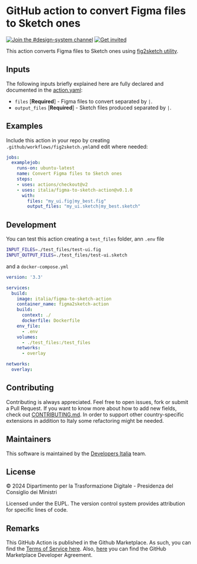 # GitHub action to convert Figma files to Sketch ones

[![Join the #design-system channel](https://img.shields.io/badge/Slack%20channel-%23designers-blue.svg?logo=slack)](https://developersitalia.slack.com/messages/C7VPAUVB3)
[![Get invited](https://slack.developers.italia.it/badge.svg)](https://slack.developers.italia.it/)

This action converts Figma files to Sketch ones using [fig2sketch utility](https://github.com/sketch-hq/fig2sketch).

## Inputs

The following inputs briefly explained here are fully declared and documented in the [action.yaml](action.yaml):

* `files` [**Required**] - Figma files to convert separated by `|`.
* `output_files` [**Required**] - Sketch files produced separated by `|`.

## Examples

Include this action in your repo by creating 
`.github/workflows/fig2sketch.yml`and edit where needed:

```yml
jobs:
  examplejob:
    runs-on: ubuntu-latest
    name: Convert Figma files to Sketch ones
    steps:
    - uses: actions/checkout@v2
    - uses: italia/figma-to-sketch-action@v0.1.0
      with:
        files: "my_ui.fig|my_best.fig"
        output_files: "my_ui.sketch|my_best.sketch"
```

## Development

You can test this action creating a `test_files` folder, ann `.env` file

```sh
INPUT_FILES=./test_files/test-ui.fig
INPUT_OUTPUT_FILES=./test_files/test-ui.sketch
```

and a `docker-compose.yml`

```yml
version: '3.3'

services:
  build:
    image: italia/figma-to-sketch-action
    container_name: figma2sketch-action
    build:
      context: ./
      dockerfile: Dockerfile
    env_file:
      - .env
    volumes:
      - ./test_files:/test_files
    networks:
      - overlay

networks:
  overlay:
```

## Contributing

Contributing is always appreciated.
Feel free to open issues, fork or submit a Pull Request.
If you want to know more about how to add new fields, check out [CONTRIBUTING.md](CONTRIBUTING.md).
In order to support other country-specific extensions in addition to Italy some
refactoring might be needed.

## Maintainers

This software is maintained by the
[Developers Italia](https://developers.italia.it/) team.

## License

© 2024 Dipartimento per la Trasformazione Digitale - Presidenza del Consiglio dei
Ministri

Licensed under the EUPL.
The version control system provides attribution for specific lines of code.

## Remarks

This GitHub Action is published in the Github Marketplace.
As such, you can find the [Terms of Service here](https://docs.github.com/en/free-pro-team@latest/github/site-policy/github-marketplace-terms-of-service).
Also, [here](https://docs.github.com/en/free-pro-team@latest/github/site-policy/github-marketplace-developer-agreement)
you can find the GitHub Marketplace Developer Agreement.
